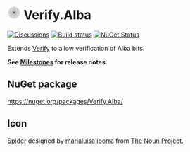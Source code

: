 # <img src="/src/icon.png" height="30px"> Verify.Alba

[![Discussions](https://img.shields.io/badge/Verify-Discussions-yellow?svg=true&label=)](https://github.com/orgs/VerifyTests/discussions)
[![Build status](https://ci.appveyor.com/api/projects/status/rfmvbst3od5vpl7p?svg=true)](https://ci.appveyor.com/project/SimonCropp/verify-alba)
[![NuGet Status](https://img.shields.io/nuget/v/Verify.Alba.svg)](https://www.nuget.org/packages/Verify.Alba/)

Extends [Verify](https://github.com/VerifyTests/Verify) to allow verification of Alba bits.

**See [Milestones](../../milestones?state=closed) for release notes.**


## NuGet package

https://nuget.org/packages/Verify.Alba/


## Icon

[Spider](https://thenounproject.com/term/spider/904683/) designed by [marialuisa iborra](https://thenounproject.com/marialuisa.iborra/) from [The Noun Project](https://thenounproject.com).

